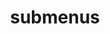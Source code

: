 ---
layout: page
title: submenus
nav: true
nav_order: 7
dropdown: true
children:
    - title: HTB-Machines
      permalink: /blog/category/htb-machines
    - title: divider
    - title: Essential Eight
      permalink: /essential-eight-explainers/
    - title: divider
    - title: Explainers
      permalink: /blog/category/explainers/
---